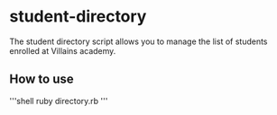 # student-directory #
The student directory script allows you to manage the list of students enrolled at Villains academy.

## How to use ##
'''shell
ruby directory.rb
'''
